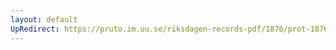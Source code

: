 ```yaml
---
layout: default
UpRedirect: https://pruto.im.uu.se/riksdagen-records-pdf/1876/prot-1876--fk--013/prot-1876--fk--013_013.pdf
---
```

